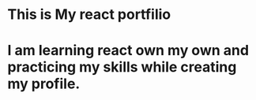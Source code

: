 # This is My react portfilio 
# I am learning react own my own and practicing my skills while creating my profile.
